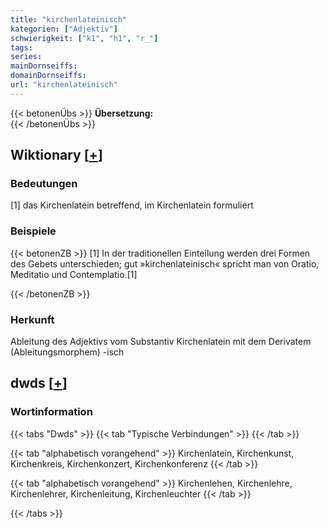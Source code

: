 ```yaml
---
title: "kirchenlateinisch"
kategorien: ["Adjektiv"]
schwierigkeit: ["k1", "h1", "r_"]
tags:
series:
mainDornseiffs:
domainDornseiffs:
url: "kirchenlateinisch"
---
```


{{< betonenÜbs >}}
**Übersetzung:**  
{{< /betonenÜbs >}}

## Wiktionary [[+](https://de.wiktionary.org/wiki/kirchenlateinisch)]

### Bedeutungen
[1] das Kirchenlatein betreffend, im Kirchenlatein formuliert  

### Beispiele
{{< betonenZB >}}
[1] In der traditionellen Einteilung werden drei Formen des Gebets unterschieden; gut »kirchenlateinisch« spricht man von Oratio, Meditatio und Contemplatio.[1]  

{{< /betonenZB >}}
### Herkunft
Ableitung des Adjektivs vom Substantiv Kirchenlatein mit dem Derivatem (Ableitungsmorphem) -isch  



## dwds [[+](https://www.dwds.de/wb/kirchenlateinisch)]

### Wortinformation
{{< tabs "Dwds" >}}
{{< tab "Typische Verbindungen" >}}
{{< /tab >}}

{{< tab "alphabetisch vorangehend" >}}
Kirchenlatein, Kirchenkunst, Kirchenkreis, Kirchenkonzert, Kirchenkonferenz
{{< /tab >}}

{{< tab "alphabetisch vorangehend" >}}
Kirchenlehen, Kirchenlehre, Kirchenlehrer, Kirchenleitung, Kirchenleuchter
{{< /tab >}}

{{< /tabs >}}

